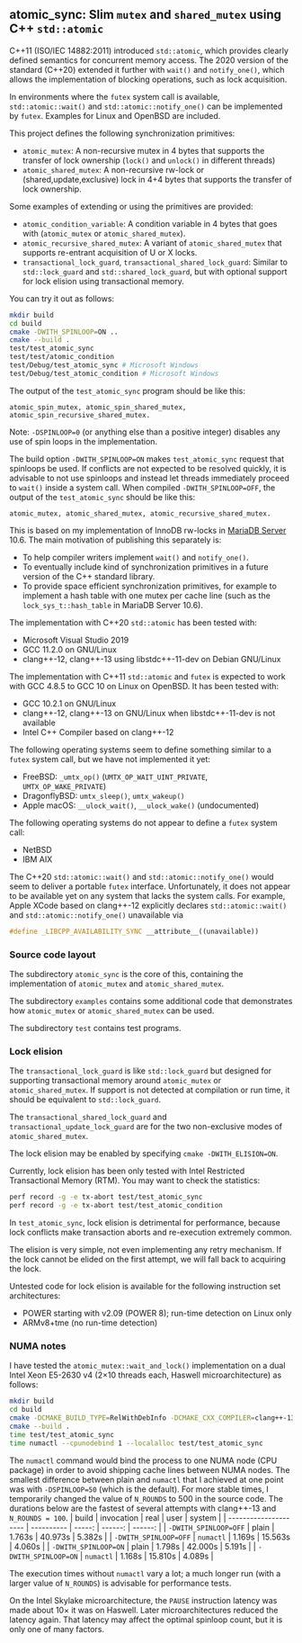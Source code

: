 ## atomic_sync: Slim `mutex` and `shared_mutex` using C++ `std::atomic`

C++11 (ISO/IEC 14882:2011) introduced `std::atomic`, which provides
clearly defined semantics for concurrent memory access. The 2020
version of the standard (C++20) extended it further with `wait()` and
`notify_one()`, which allows the implementation of blocking
operations, such as lock acquisition.

In environments where the `futex` system call is available,
`std::atomic::wait()` and `std::atomic::notify_one()` can be
implemented by `futex`. Examples for Linux and OpenBSD are included.

This project defines the following synchronization primitives:
* `atomic_mutex`: A non-recursive mutex in 4 bytes that supports the
transfer of lock ownership (`lock()` and `unlock()` in different threads)
* `atomic_shared_mutex`: A non-recursive rw-lock or
(shared,update,exclusive) lock in 4+4 bytes that supports the transfer
of lock ownership.

Some examples of extending or using the primitives are provided:
* `atomic_condition_variable`: A condition variable in 4 bytes that
goes with (`atomic_mutex` or `atomic_shared_mutex`).
* `atomic_recursive_shared_mutex`: A variant of `atomic_shared_mutex`
that supports re-entrant acquisition of U or X locks.
* `transactional_lock_guard`, `transactional_shared_lock_guard`:
Similar to `std::lock_guard` and `std::shared_lock_guard`, but with
optional support for lock elision using transactional memory.

You can try it out as follows:
```sh
mkdir build
cd build
cmake -DWITH_SPINLOOP=ON ..
cmake --build .
test/test_atomic_sync
test/test/atomic_condition
test/Debug/test_atomic_sync # Microsoft Windows
test/Debug/test_atomic_condition # Microsoft Windows
```
The output of the `test_atomic_sync` program should be like this:
```
atomic_spin_mutex, atomic_spin_shared_mutex, atomic_spin_recursive_shared_mutex.
```
Note: `-DSPINLOOP=0` (or anything else than a positive integer)
disables any use of spin loops in the implementation.

The build option `-DWITH_SPINLOOP=ON` makes `test_atomic_sync` request
that spinloops be used. If conflicts are not expected to be resolved
quickly, it is advisable to not use spinloops and instead let threads
immediately proceed to `wait()` inside a system call. When compiled
`-DWITH_SPINLOOP=OFF`, the output of the `test_atomic_sync`
should be like this:
```
atomic_mutex, atomic_shared_mutex, atomic_recursive_shared_mutex.
```

This is based on my implementation of InnoDB rw-locks in
[MariaDB Server](https://github.com/MariaDB/server/) 10.6.
The main motivation of publishing this separately is:
* To help compiler writers implement `wait()` and `notify_one()`.
* To eventually include kind of synchronization primitives in
a future version of the C++ standard library.
* To provide space efficient synchronization primitives, for example
to implement a hash table with one mutex per cache line
(such as the `lock_sys_t::hash_table` in MariaDB Server 10.6).

The implementation with C++20 `std::atomic` has been tested with:
* Microsoft Visual Studio 2019
* GCC 11.2.0 on GNU/Linux
* clang++-12, clang++-13 using libstdc++-11-dev on Debian GNU/Linux

The implementation with C++11 `std::atomic` and `futex` is expected
to work with GCC 4.8.5 to GCC 10 on Linux on OpenBSD.
It has been tested with:
* GCC 10.2.1 on GNU/Linux
* clang++-12, clang++-13 on GNU/Linux when libstdc++-11-dev is not available
* Intel C++ Compiler based on clang++-12

The following operating systems seem to define something similar to a `futex`
system call, but we have not implemented it yet:
* FreeBSD: `_umtx_op()` (`UMTX_OP_WAIT_UINT_PRIVATE`, `UMTX_OP_WAKE_PRIVATE`)
* DragonflyBSD: `umtx_sleep()`, `umtx_wakeup()`
* Apple macOS: `__ulock_wait()`, `__ulock_wake()` (undocumented)

The following operating systems do not appear to define a `futex` system call:
* NetBSD
* IBM AIX

The C++20 `std::atomic::wait()` and `std::atomic::notify_one()` would
seem to deliver a portable `futex` interface. Unfortunately, it does
not appear to be available yet on any system that lacks the system calls.
For example, Apple XCode based on clang++-12 explicitly declares
`std::atomic::wait()` and `std::atomic::notify_one()` unavailable via
```c++
#define _LIBCPP_AVAILABILITY_SYNC __attribute__((unavailable))
```

### Source code layout

The subdirectory `atomic_sync` is the core of this, containing the
implementation of `atomic_mutex` and `atomic_shared_mutex`.

The subdirectory `examples` contains some additional code that
demonstrates how `atomic_mutex` or `atomic_shared_mutex` can be used.

The subdirectory `test` contains test programs.

### Lock elision

The `transactional_lock_guard` is like `std::lock_guard` but designed
for supporting transactional memory around `atomic_mutex` or
`atomic_shared_mutex`. If support is not detected at compilation or
run time, it should be equivalent to `std::lock_guard`.

The `transactional_shared_lock_guard` and `transactional_update_lock_guard`
are for the two non-exclusive modes of `atomic_shared_mutex`.

The lock elision may be enabled by specifying
`cmake -DWITH_ELISION=ON`.

Currently, lock elision has been only tested with
Intel Restricted Transactional Memory (RTM).
You may want to check the statistics:
```sh
perf record -g -e tx-abort test/test_atomic_sync
perf record -g -e tx-abort test/test_atomic_condition
```
In `test_atomic_sync`, lock elision is detrimental for performance, because
lock conflicts make transaction aborts and re-execution extremely common.

The elision is very simple, not even implementing any retry mechanism.
If the lock cannot be elided on the first attempt, we will fall back
to acquiring the lock.

Untested code for lock elision is available for the following instruction
set architectures:

* POWER starting with v2.09 (POWER 8); run-time detection on Linux only
* ARMv8+tme (no run-time detection)

### NUMA notes

I have tested the `atomic_mutex::wait_and_lock()` implementation on a
dual Intel Xeon E5-2630 v4 (2×10 threads each, Haswell microarchitecture)
as follows:
```sh
mkdir build
cd build
cmake -DCMAKE_BUILD_TYPE=RelWithDebInfo -DCMAKE_CXX_COMPILER=clang++-13 ..
cmake --build .
time test/test_atomic_sync
time numactl --cpunodebind 1 --localalloc test/test_atomic_sync
```
The `numactl` command would bind the process to one NUMA node (CPU package)
in order to avoid shipping cache lines between NUMA nodes.
The smallest difference between plain and `numactl` that I achieved
at one point was with `-DSPINLOOP=50` (which is the default).
For more stable times, I temporarily changed the
value of `N_ROUNDS` to 500 in the source code. The durations below are
the fastest of several attempts with clang++-13 and `N_ROUNDS = 100`.
| build                 | invocation | real   | user    | system  |
| --------------------- | ---------- | -----: | ------: | ------: |
| `-DWITH_SPINLOOP=OFF` | plain      | 1.763s | 40.973s |  5.382s |
| `-DWITH_SPINLOOP=OFF` | `numactl`  | 1.169s | 15.563s |  4.060s |
| `-DWITH_SPINLOOP=ON`  | plain      | 1.798s | 42.000s |  5.191s |
| `-DWITH_SPINLOOP=ON`  | `numactl`  | 1.168s | 15.810s |  4.089s |

The execution times without `numactl` vary a lot; a much longer run
(with a larger value of `N_ROUNDS`) is advisable for performance tests.

On the Intel Skylake microarchitecture, the `PAUSE` instruction
latency was made about 10× it was on Haswell. Later microarchitectures
reduced the latency again. That latency may affect the optimal
spinloop count, but it is only one of many factors.
